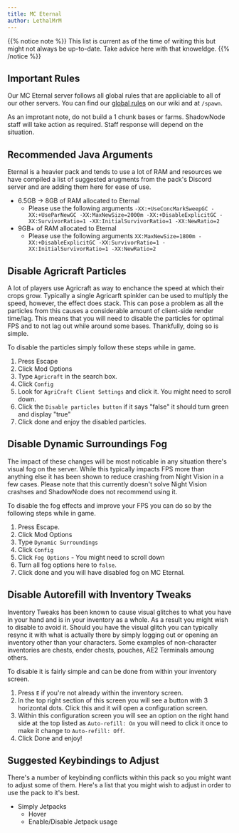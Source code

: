 ```yaml
---
title: MC Eternal
author: LethalMrM
---
```


{{% notice note %}}
This list is current as of the time of writing this but might not always be up-to-date. Take advice here with that knoweldge.
{{% /notice %}}

## Important Rules

Our MC Eternal server follows all global rules that are appliciable to all of our other servers. You can find our [global rules](/rules) on our wiki and at `/spawn`.

As an improtant note, do not build a 1 chunk bases or farms. ShadowNode staff will take action as required. Staff response will depend on the situation.

## Recommended Java Arguments
Eternal is a heavier pack and tends to use a lot of RAM and resources we have compiled a list of suggested arugments from the pack's Discord server and are adding them here for ease of use.

* 6.5GB -> 8GB of RAM allocated to Eternal 
  * Please use the following arguments `-XX:+UseConcMarkSweepGC -XX:+UseParNewGC -XX:MaxNewSize=2000m -XX:+DisableExplicitGC -XX:SurvivorRatio=1 -XX:InitialSurvivorRatio=1 -XX:NewRatio=2`
* 9GB+ of RAM allocated to Eternal
  * Please use the following arguments `XX:MaxNewSize=1800m -XX:+DisableExplicitGC -XX:SurvivorRatio=1 -XX:InitialSurvivorRatio=1 -XX:NewRatio=2`

## Disable Agricraft Particles 
A lot of players use Agricraft as way to enchance the speed at which their crops grow. Typically a single Agricarft spinkler can be used to multiply the speed, however, the effect does stack. This can pose a problem as all the particles from this causes a considerable amount of client-side render time/lag. This means that you will need to disable the particles for optimal FPS and to not lag out while around some bases. Thankfully, doing so is simple.

To disable the particles simply follow these steps while in game.

  1. Press Escape
  2. Click Mod Options
  3. Type `Agricraft` in the search box.
  4. Click `Config`
  5. Look for `AgriCraft Client Settings` and click it. You might need to scroll down.
  6. Click the `Disable particles button` if it says "false" it should turn green and display "true"
  7. Click done and enjoy the disabled particles.

## Disable Dynamic Surroundings Fog
The impact of these changes will be most noticable in any situation there's visual fog on the server. While this typically impacts FPS more than anything else it has been shown to reduce crashing from Night Vision in a few cases. Please note that this currently doesn't solve Night Vision crashses and ShadowNode does not recommend using it.

To disable the fog effects and improve your FPS you can do so by the following steps while in game.

  1. Press Escape.
  2. Click Mod Options
  3. Type `Dynamic Surroundings`
  4. Click `Config`
  5. Click `Fog Options` - You might need to scroll down
  6. Turn all fog options here to `false`.
  7. Click done and you will have disabled fog on MC Eternal.


## Disable Autorefill with Inventory Tweaks
Inventory Tweaks has been known to cause visual glitches to what you have in your hand and is in your inventory as a whole. As a result you might wish to disable to avoid it. Should you have the visual glitch you can typically resync it with what is actually there by simply logging out or opening an inventory other than your characters. Some examples of non-character inventories are chests, ender chests, pouches, AE2 Terminals amoung others.

To disable it is fairly simple and can be done from within your inventory screen.

  1. Press `E` if you're not already within the inventory screen.
  2. In the top right section of this screen you will see a button with 3 horizontal dots. Click this and it will open a configuration screen.
  3. Within this configuration screen you will see an option on the right hand side at the top listed as `Auto-refill: On` you will need to click it once to make it change to `Auto-refill: Off`.
  4. Click Done and enjoy!

## Suggested Keybindings to Adjust

There's a number of keybinding conflicts within this pack so you might want to adjust some of them. Here's a list that you might wish to adjust in order to use the pack to it's best.

  * Simply Jetpacks
    * Hover
    * Enable/Disable Jetpack usage